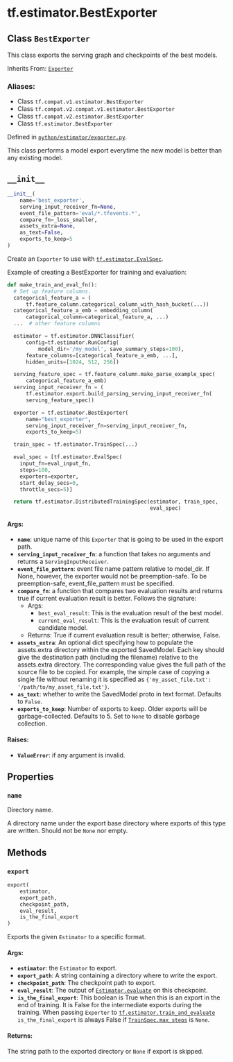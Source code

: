 <div itemscope itemtype="http://developers.google.com/ReferenceObject">
<meta itemprop="name" content="tf.estimator.BestExporter" />
<meta itemprop="path" content="Stable" />
<meta itemprop="property" content="name"/>
<meta itemprop="property" content="__init__"/>
<meta itemprop="property" content="export"/>
</div>

# tf.estimator.BestExporter

## Class `BestExporter`

This class exports the serving graph and checkpoints of the best models.

Inherits From: [`Exporter`](../../tf/estimator/Exporter.md)

### Aliases:

* Class `tf.compat.v1.estimator.BestExporter`
* Class `tf.compat.v2.compat.v1.estimator.BestExporter`
* Class `tf.compat.v2.estimator.BestExporter`
* Class `tf.estimator.BestExporter`



Defined in [`python/estimator/exporter.py`](https://github.com/tensorflow/estimator/tree/master/tensorflow_estimator/python/estimator/exporter.py).

<!-- Placeholder for "Used in" -->

This class performs a model export everytime the new model is better than any
existing model.

<h2 id="__init__"><code>__init__</code></h2>

``` python
__init__(
    name='best_exporter',
    serving_input_receiver_fn=None,
    event_file_pattern='eval/*.tfevents.*',
    compare_fn=_loss_smaller,
    assets_extra=None,
    as_text=False,
    exports_to_keep=5
)
```

Create an `Exporter` to use with <a href="../../tf/estimator/EvalSpec.md"><code>tf.estimator.EvalSpec</code></a>.

Example of creating a BestExporter for training and evaluation:

```python
def make_train_and_eval_fn():
  # Set up feature columns.
  categorical_feature_a = (
      tf.feature_column.categorical_column_with_hash_bucket(...))
  categorical_feature_a_emb = embedding_column(
      categorical_column=categorical_feature_a, ...)
  ...  # other feature columns

  estimator = tf.estimator.DNNClassifier(
      config=tf.estimator.RunConfig(
          model_dir='/my_model', save_summary_steps=100),
      feature_columns=[categorical_feature_a_emb, ...],
      hidden_units=[1024, 512, 256])

  serving_feature_spec = tf.feature_column.make_parse_example_spec(
      categorical_feature_a_emb)
  serving_input_receiver_fn = (
      tf.estimator.export.build_parsing_serving_input_receiver_fn(
      serving_feature_spec))

  exporter = tf.estimator.BestExporter(
      name="best_exporter",
      serving_input_receiver_fn=serving_input_receiver_fn,
      exports_to_keep=5)

  train_spec = tf.estimator.TrainSpec(...)

  eval_spec = [tf.estimator.EvalSpec(
    input_fn=eval_input_fn,
    steps=100,
    exporters=exporter,
    start_delay_secs=0,
    throttle_secs=5)]

  return tf.estimator.DistributedTrainingSpec(estimator, train_spec,
                                              eval_spec)
```

#### Args:


* <b>`name`</b>: unique name of this `Exporter` that is going to be used in the
  export path.
* <b>`serving_input_receiver_fn`</b>: a function that takes no arguments and returns
  a `ServingInputReceiver`.
* <b>`event_file_pattern`</b>: event file name pattern relative to model_dir. If
  None, however, the exporter would not be preemption-safe. To be
  preemption-safe, event_file_pattern must be specified.
* <b>`compare_fn`</b>: a function that compares two evaluation results and returns
  true if current evaluation result is better. Follows the signature:
  * Args:
    * `best_eval_result`: This is the evaluation result of the best model.
    * `current_eval_result`: This is the evaluation result of current
           candidate model.
  * Returns:
    True if current evaluation result is better; otherwise, False.
* <b>`assets_extra`</b>: An optional dict specifying how to populate the assets.extra
  directory within the exported SavedModel.  Each key should give the
  destination path (including the filename) relative to the assets.extra
  directory.  The corresponding value gives the full path of the source
  file to be copied.  For example, the simple case of copying a single
  file without renaming it is specified as `{'my_asset_file.txt':
  '/path/to/my_asset_file.txt'}`.
* <b>`as_text`</b>: whether to write the SavedModel proto in text format. Defaults to
  `False`.
* <b>`exports_to_keep`</b>: Number of exports to keep.  Older exports will be
  garbage-collected.  Defaults to 5.  Set to `None` to disable garbage
  collection.


#### Raises:


* <b>`ValueError`</b>: if any argument is invalid.



## Properties

<h3 id="name"><code>name</code></h3>

Directory name.

A directory name under the export base directory where exports of
this type are written.  Should not be `None` nor empty.



## Methods

<h3 id="export"><code>export</code></h3>

``` python
export(
    estimator,
    export_path,
    checkpoint_path,
    eval_result,
    is_the_final_export
)
```

Exports the given `Estimator` to a specific format.


#### Args:


* <b>`estimator`</b>: the `Estimator` to export.
* <b>`export_path`</b>: A string containing a directory where to write the export.
* <b>`checkpoint_path`</b>: The checkpoint path to export.
* <b>`eval_result`</b>: The output of <a href="../../tf/estimator/Estimator.md#evaluate"><code>Estimator.evaluate</code></a> on this checkpoint.
* <b>`is_the_final_export`</b>: This boolean is True when this is an export in the
  end of training.  It is False for the intermediate exports during
  the training.
  When passing `Exporter` to <a href="../../tf/estimator/train_and_evaluate.md"><code>tf.estimator.train_and_evaluate</code></a>
  `is_the_final_export` is always False if <a href="../../tf/estimator/TrainSpec.md#max_steps"><code>TrainSpec.max_steps</code></a> is
  `None`.


#### Returns:

The string path to the exported directory or `None` if export is skipped.




